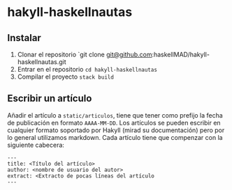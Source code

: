 # hakyll-haskellnautas

## Instalar

1. Clonar el repositorio `git clone git@github.com:haskellMAD/hakyll-haskellnautas.git
2. Entrar en el repositorio `cd hakyll-haskellnautas`
3. Compilar el proyecto `stack build`

## Escribir un artículo

Añadir el artículo a `static/articulos`, tiene que tener como prefijo la fecha de publicación en formato `AAAA-MM-DD`. Los artículos se pueden escribir en cualquier formato soportado por Hakyll (mirad su documentación) pero por lo general utilizamos markdown.
Cada artículo tiene que compenzar con la siguiente cabecera:
```
---
title: <Título del artículo>
author: <nombre de usuario del autor>
extract: <Extracto de pocas líneas del artículo
---
```
